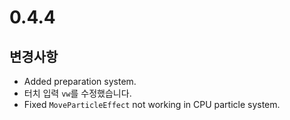 # 0.4.4

## 변경사항

- Added preparation system.
- 터치 입력 `vw`를 수정했습니다.
- Fixed `MoveParticleEffect` not working in CPU particle system.

